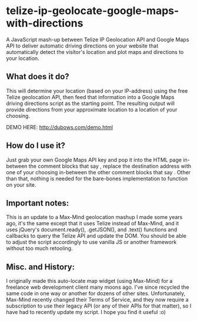 telize-ip-geolocate-google-maps-with-directions
===============================================

A JavaScript mash-up between Telize IP Geolocation API and Google Maps API to deliver automatic driving directions on your website that automatically detect the visitor's location and plot maps and directions to your location.

## What does it do?

This will determine your location (based on your IP-address) using the free Telize geolocation API, then feed that information into a Google Maps driving directions script as the starting point. The resulting output will provide directions from your approximate location to a location of your choosing.

DEMO HERE: http://dubows.com/demo.html

## How do I use it?

Just grab your own Google Maps API key and pop it into the HTML page in-between the comment blocks that say <REPLACE WITH YOUR OWN API KEY HERE>, replace the destination address with one of your choosing in-between the other comment blocks that say <REPLACE WITH YOUR CUSTOM ADDRESS HERE>. Other than that, nothing is needed for the bare-bones implementation to function on your site. 

## Important notes:

This is an update to a Max-Mind geolocation mashup I made some years ago, it's the same except that it uses Telize instead of Max-Mind, and it uses jQuery's document.ready(), .getJSON(), and .text() functions and callbacks to query the Telize API and update the DOM. You should be able to adjust the script accordingly to use vanilla JS or another framework without too much retooling. 

## Misc. and History:

I originally made this auto-locate map widget (using Max-Mind) for a freelance web development client many moons ago. I've since recycled the same code in one way or another for dozens of other sites. Unfortunately, Max-Mind recently changed their Terms of Service, and they now require a subscription to use their legacy API (or any of their APIs for that matter), so I have had to recently update my script. I hope you find it useful :o)
